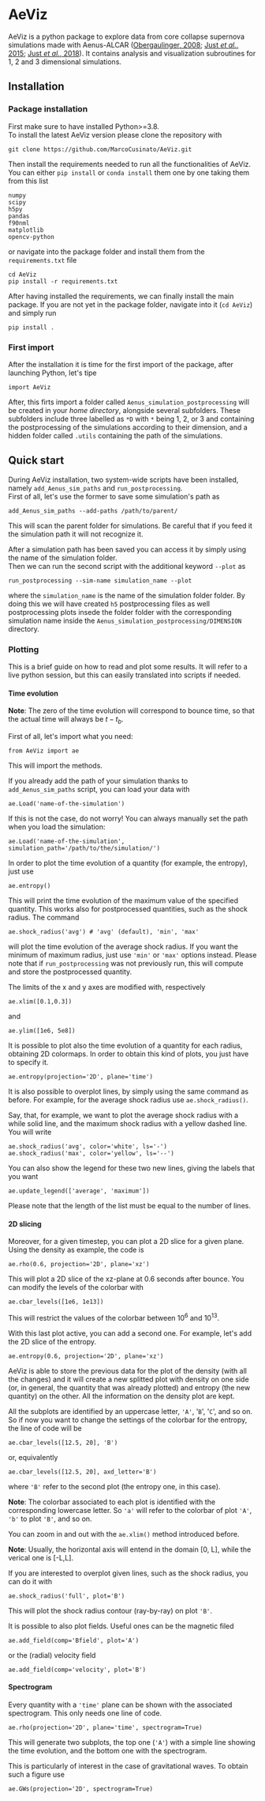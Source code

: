 # AeViz

AeViz is a python package to explore data from core collapse supernova simulations made with Aenus-ALCAR ([Obergaulinger, 2008](https://ui.adsabs.harvard.edu/abs/2008PhDT.........1O/abstract); [Just _et al._, 2015](https://ui.adsabs.harvard.edu/abs/2015MNRAS.453.3386J/abstract); [Just _et al._, 2018](https://ui.adsabs.harvard.edu/abs/2018MNRAS.481.4786J/abstract)). It contains analysis and visualization subroutines for 1, 2 and 3 dimensional simulations.


## Installation
### Package installation
First make sure to have installed Python>=3.8.<br/>
To install the latest AeViz version please clone the repository with
```
git clone https://github.com/MarcoCusinato/AeViz.git
```

Then install the requirements needed to run all the functionalities of AeViz. You can either `pip install` or `conda install` them one by one taking them from this list
```
numpy
scipy
h5py
pandas
f90nml
matplotlib
opencv-python
```
or navigate into the package folder and install them from the `requirements.txt` file
```
cd AeViz
pip install -r requirements.txt
```
After having installed the requirements, we can finally install the main package. If you are not yet in the package folder, navigate into it (`cd AeViz`) and simply run
```
pip install .
```
### First import
After the installation it is time for the first import of the package, after launching Python, let's tipe
```
import AeViz
```
After, this firts import a folder called `Aenus_simulation_postprocessing` will be created in your _home directory_, alongside several subfolders. These subfolders include three labelled as `*D` with `*` being 1, 2, or 3 and containing the postprocessing of the simulations according to their dimension, and a hidden folder called `.utils` containing the path of the simulations.
## Quick start
During AeViz installation, two system-wide scripts have been installed, namely `add_Aenus_sim_paths` and `run_postprocessing`.<br/>
First of all, let's use the former to save some simulation's path as
```
add_Aenus_sim_paths --add-paths /path/to/parent/
```
This will scan the parent folder for simulations. Be careful that if you feed it the simulation path it will not recognize it.

After a simulation path has been saved you can access it by simply using the name of the simulation folder.<br/>
Then we can run the second script with the additional keyword `--plot` as 
```
run_postprocessing --sim-name simulation_name --plot
```
where the `simulation_name` is the name of the simulation folder folder.
By doing this we will have created `h5` postprocessing files as well postprocessing plots insede the folder folder with the corresponding simulation name inside the `Aenus_simulation_postprocessing/DIMENSION` directory.

### Plotting
This is a brief guide on how to read and plot some results. It will refer to a live python session, but this can easily translated into scripts if needed.

#### Time evolution

**Note**: The zero of the time evolution will correspond to bounce time, so that the actual time will always be $t - t_b$.

First of all, let's import what you need:
```
from AeViz import ae
```
This will import the methods.

If you already add the path of your simulation thanks to `add_Aenus_sim_paths` script, you can load your data with
```
ae.Load('name-of-the-simulation')
```
If this is not the case, do not worry! You can always manually set the path when you load the simulation:
```
ae.Load('name-of-the-simulation', simulation_path='/path/to/the/simulation/')
```

In order to plot the time evolution of a quantity (for example, the entropy), just use
```
ae.entropy()
```
This will print the time evolution of the maximum value of the specified quantity. This works also for postprocessed quantities, such as the shock radius.
The command
```
ae.shock_radius('avg') # 'avg' (default), 'min', 'max'
```
will plot the time evolution of the average shock radius. If you want the minimum of maximum radius, just use `'min'` or `'max'` options instead.
Please note that if `run_postprocessing` was not previously run, this will compute and store the postprocessed quantity.

The limits of the x and y axes are modified with, respectively
```
ae.xlim([0.1,0.3])
```
and
```
ae.ylim([1e6, 5e8])
```

It is possible to plot also the time evolution of a quantity for each radius, obtaining 2D colormaps. In order to obtain this kind of plots, you just have to specify it.
```
ae.entropy(projection='2D', plane='time')
```
It is also possible to overplot lines, by simply using the same command as before. For example, for the average shock radius use `ae.shock_radius()`.

Say, that, for example, we want to plot the average shock radius with a while solid line, and the maximum shock radius with a yellow dashed line. You will write
```
ae.shock_radius('avg', color='white', ls='-')
ae.shock_radius('max', color='yellow', ls='--')
```
You can also show the legend for these two new lines, giving the labels that you want
```
ae.update_legend(['average', 'maximum'])
```
Please note that the length of the list must be equal to the number of lines.

#### 2D slicing
Moreover, for a given timestep, you can plot a 2D slice for a given plane. Using the density as example, the code is
```
ae.rho(0.6, projection='2D', plane='xz')
```
This will plot a 2D slice of the xz-plane at 0.6 seconds after bounce. You can modify the levels of the colorbar with
```
ae.cbar_levels([1e6, 1e13])
```
This will restrict the values of the colorbar between $10^6$ and $10^{13}$.

With this last plot active, you can add a second one. For example, let's add the 2D slice of the entropy.
```
ae.entropy(0.6, projection='2D', plane='xz')
```
AeViz is able to store the previous data for the plot of the density (with all the changes) and it will create a new splitted plot with
density on one side (or, in general, the quantity that was already plotted) and entropy (the new quantity) on the other. All the information
on the density plot are kept.

All the subplots are identified by an uppercase letter, `'A'`, '`B`', '`C`', and so on. So if now you want to change the settings of the colorbar
for the entropy, the line of code will be
```
ae.cbar_levels([12.5, 20], 'B')
```
or, equivalently
```
ae.cbar_levels([12.5, 20], axd_letter='B')
```
where `'B'` refer to the second plot (the entropy one, in this case).

**Note**: The colorbar associated to each plot is identified with the corresponding lowercase letter. So `'a'` will refer to the colorbar of plot `'A'`, `'b'` to plot `'B'`, and so on.

You can zoom in and out with the `ae.xlim()` method introduced before.

**Note**: Usually, the horizontal axis will entend in the domain [0, L], while the verical one is [-L,L].

If you are interested to overplot given lines, such as the shock radius, you can do it with
```
ae.shock_radius('full', plot='B')
```
This will plot the shock radius contour (ray-by-ray) on plot `'B'`.

It is possible to also plot fields. Useful ones can be the magnetic filed
```
ae.add_field(comp='Bfield', plot='A')
```
or the (radial) velocity field
```
ae.add_field(comp='velocity', plot='B')
```

#### Spectrogram
Every quantity with a `'time'` plane can be shown with the associated spectrogram. This only needs one line of code.
```
ae.rho(projection='2D', plane='time', spectrogram=True)
```
This will generate two subplots, the top one (`'A'`) with a simple line showing the time evolution, and the bottom one with the spectrogram.

This is particularly of interest in the case of gravitational waves. To obtain such a figure use
```
ae.GWs(projection='2D', spectrogram=True)
```